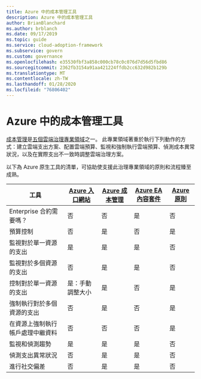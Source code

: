 ```yaml
---
title: Azure 中的成本管理工具
description: Azure 中的成本管理工具
author: BrianBlanchard
ms.author: brblanch
ms.date: 09/17/2019
ms.topic: guide
ms.service: cloud-adoption-framework
ms.subservice: govern
ms.custom: governance
ms.openlocfilehash: e35530fbf3a858c000cb78c0c076d7d56d5fbd86
ms.sourcegitcommit: 2362fb3154a91aa421224ffdb2cc632d982b129b
ms.translationtype: MT
ms.contentlocale: zh-TW
ms.lasthandoff: 01/28/2020
ms.locfileid: "76806402"
---
```

# <a name="cost-management-tools-in-azure"></a>Azure 中的成本管理工具

[成本管理](./index.md)是[五個雲端治理專業領域](../governance-disciplines.md)之一。 此專業領域著重於執行下列動作的方式：建立雲端支出方案、配置雲端預算、監視和強制執行雲端預算、偵測成本異常狀況，以及在實際支出不一致時調整雲端治理方案。

以下為 Azure 原生工具的清單，可協助使支援此治理專業領域的原則和流程臻至成熟。

| 工具 | [Azure 入口網站](https://azure.microsoft.com/features/azure-portal)  | [Azure 成本管理](https://docs.microsoft.com/azure/cost-management/overview-cost-mgt)  | [Azure EA 內容套件](https://docs.microsoft.com/power-bi/service-connect-to-azure-enterprise)  | [Azure 原則](https://docs.microsoft.com/azure/governance/policy/overview) |
|---------|---------|---------|---------|---------|
|Enterprise 合約需要嗎？     | 否         | 否         | 是         | 否         |
|預算控制     | 否         | 是         | 否         | 是         |
|監視對於單一資源的支出    | 是         | 是         | 是         | 否         |
|監視對於多個資源的支出    | 否         | 是        | 是         | 否         |
|控制對於單一資源的支出     | 是：手動調整大小         | 是         | 否         | 是         |
|強制執行對於多個資源的支出    | 否         | 是         | 否         | 是         |
|在資源上強制執行帳戶處理中繼資料    | 否         | 否         | 否         | 是         |
|監視和偵測趨勢     | 是          | 是        | 是         | 否         |
|偵測支出異常狀況     | 否         | 是        | 是         | 否        |
|進行社交偏差     | 否        | 是        | 是        | 否        |
